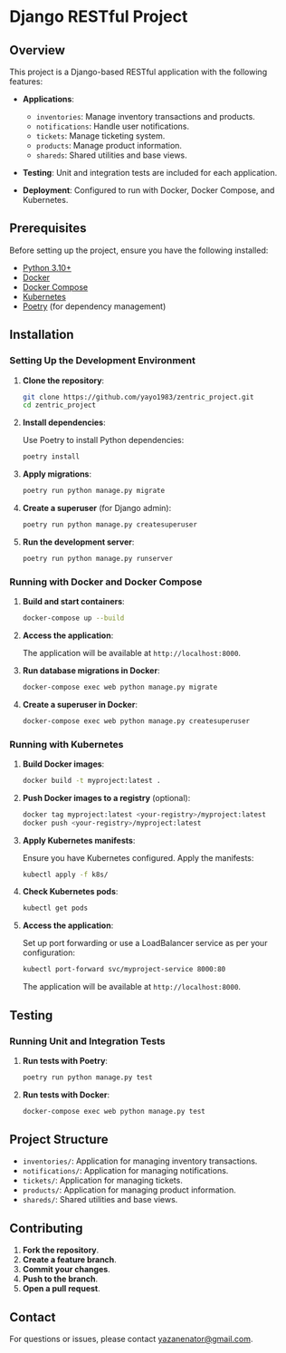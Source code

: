 # Django RESTful Project

## Overview

This project is a Django-based RESTful application with the following features:

- **Applications**:
  - `inventories`: Manage inventory transactions and products.
  - `notifications`: Handle user notifications.
  - `tickets`: Manage ticketing system.
  - `products`: Manage product information.
  - `shareds`: Shared utilities and base views.

- **Testing**: Unit and integration tests are included for each application.
- **Deployment**: Configured to run with Docker, Docker Compose, and Kubernetes.

## Prerequisites

Before setting up the project, ensure you have the following installed:

- [Python 3.10+](https://www.python.org/downloads/)
- [Docker](https://www.docker.com/products/docker-desktop)
- [Docker Compose](https://docs.docker.com/compose/install/)
- [Kubernetes](https://kubernetes.io/docs/tasks/tools/install-kubectl/)
- [Poetry](https://python-poetry.org/docs/#installation) (for dependency management)

## Installation

### Setting Up the Development Environment

1. **Clone the repository**:

    ```bash
    git clone https://github.com/yayo1983/zentric_project.git
    cd zentric_project
    ```

2. **Install dependencies**:

    Use Poetry to install Python dependencies:

    ```bash
    poetry install
    ```

3. **Apply migrations**:

    ```bash
    poetry run python manage.py migrate
    ```

4. **Create a superuser** (for Django admin):

    ```bash
    poetry run python manage.py createsuperuser
    ```

5. **Run the development server**:

    ```bash
    poetry run python manage.py runserver
    ```

### Running with Docker and Docker Compose

1. **Build and start containers**:

    ```bash
    docker-compose up --build
    ```

2. **Access the application**:

    The application will be available at `http://localhost:8000`.

3. **Run database migrations in Docker**:

    ```bash
    docker-compose exec web python manage.py migrate
    ```

4. **Create a superuser in Docker**:

    ```bash
    docker-compose exec web python manage.py createsuperuser
    ```

### Running with Kubernetes

1. **Build Docker images**:

    ```bash
    docker build -t myproject:latest .
    ```

2. **Push Docker images to a registry** (optional):

    ```bash
    docker tag myproject:latest <your-registry>/myproject:latest
    docker push <your-registry>/myproject:latest
    ```

3. **Apply Kubernetes manifests**:

    Ensure you have Kubernetes configured. Apply the manifests:

    ```bash
    kubectl apply -f k8s/
    ```

4. **Check Kubernetes pods**:

    ```bash
    kubectl get pods
    ```

5. **Access the application**:

    Set up port forwarding or use a LoadBalancer service as per your configuration:

    ```bash
    kubectl port-forward svc/myproject-service 8000:80
    ```

    The application will be available at `http://localhost:8000`.

## Testing

### Running Unit and Integration Tests

1. **Run tests with Poetry**:

    ```bash
    poetry run python manage.py test
    ```

2. **Run tests with Docker**:

    ```bash
    docker-compose exec web python manage.py test
    ```

## Project Structure

- `inventories/`: Application for managing inventory transactions.
- `notifications/`: Application for managing notifications.
- `tickets/`: Application for managing tickets.
- `products/`: Application for managing product information.
- `shareds/`: Shared utilities and base views.

## Contributing

1. **Fork the repository**.
2. **Create a feature branch**.
3. **Commit your changes**.
4. **Push to the branch**.
5. **Open a pull request**.


## Contact

For questions or issues, please contact [yazanenator@gmail.com](mailto:yazanenator@gmail.com).

